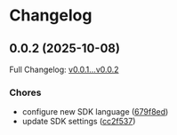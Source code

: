 # Changelog

## 0.0.2 (2025-10-08)

Full Changelog: [v0.0.1...v0.0.2](https://github.com/unityaisolutions/canva-python/compare/v0.0.1...v0.0.2)

### Chores

* configure new SDK language ([679f8ed](https://github.com/unityaisolutions/canva-python/commit/679f8ed989a19a99bcd428c42d2320471939d7b3))
* update SDK settings ([cc2f537](https://github.com/unityaisolutions/canva-python/commit/cc2f5374745bfe34066efa6b781d114ccb0c2581))
